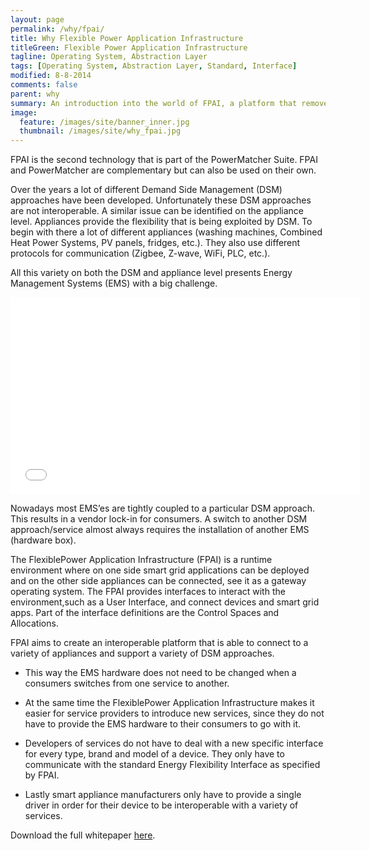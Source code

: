 ```yaml
---
layout: page
permalink: /why/fpai/
title: Why Flexible Power Application Infrastructure
titleGreen: Flexible Power Application Infrastructure
tagline: Operating System, Abstraction Layer
tags: [Operating System, Abstraction Layer, Standard, Interface]
modified: 8-8-2014
comments: false
parent: why
summary: An introduction into the world of FPAI, a platform that removes silo thinking for smart appliance connectivity.
image:
  feature: /images/site/banner_inner.jpg
  thumbnail: /images/site/why_fpai.jpg
---
```


FPAI is the second technology that is part of the PowerMatcher Suite. FPAI and PowerMatcher are complementary but can also be used on their own.

Over the years a lot of different Demand Side Management (DSM) approaches have been developed. Unfortunately these DSM approaches are not interoperable. A similar issue can be identified on the appliance level. Appliances provide the flexibility that is being exploited by DSM. To begin with there a lot of different appliances (washing machines, Combined Heat Power Systems, PV panels, fridges, etc.). They also use different protocols for communication (Zigbee, Z-wave, WiFi, PLC, etc.).

All this variety on both the DSM and appliance level presents Energy Management Systems (EMS) with a big challenge. 

<iframe width="560" height="315" src="//www.youtube.com/embed/LQQHVnJqjPc" frameborder="0" allowfullscreen></iframe>

Nowadays most EMS’es are tightly coupled to a particular DSM approach. This results in a vendor lock-in for consumers. A switch to another DSM approach/service almost always requires the installation of another EMS (hardware box).

The FlexiblePower Application Infrastructure (FPAI) is a runtime environment where on one side smart grid applications can be deployed and on the other side appliances can be connected, see it as a gateway operating system. The FPAI provides interfaces to interact with the environment,such as a User Interface, and connect devices and smart grid apps. Part of the interface definitions are the Control Spaces and Allocations.

FPAI aims to create an interoperable platform that is able to connect to a variety of appliances and support a variety of DSM approaches. 

  * This way the EMS hardware does not need to be changed when a consumers switches from one service to another. 

  * At the same time the FlexiblePower Application Infrastructure makes it easier for service providers to introduce new services, since they do not have to provide the EMS hardware to their consumers to go with it.

  * Developers of services do not have to deal with a new specific interface for every type, brand and model of a device. They only have to communicate with the standard Energy Flexibility Interface as specified by FPAI.

  * Lastly smart appliance manufacturers only have to provide a single driver in order for their device to be interoperable with a variety of services.

Download the full whitepaper [here](https://github.com/flexiblepower/flexiblepower.github.io/raw/master/download/Whitepaper%20EF-Pi%20final%20june%201st%202015%20version.pdf).
